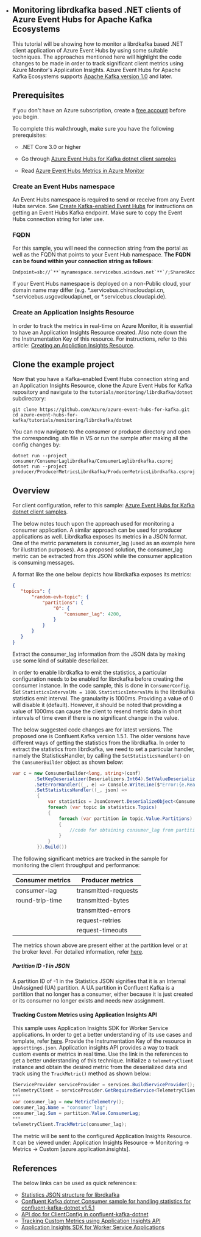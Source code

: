 - ## Monitoring librdkafka based .NET clients of Azure Event Hubs for Apache Kafka Ecosystems

  This tutorial will be showing how to monitor a librdkafka based .NET client application of Azure Event Hubs by using some suitable techniques. The approaches mentioned here will highlight the code changes to be made in order to track significant client metrics using Azure Monitor's Application Insights. Azure Event Hubs for Apache Kafka Ecosystems supports [Apache Kafka version 1.0](https://kafka.apache.org/10/documentation.html) and later. 

  ## Prerequisites

  If you don't have an Azure subscription, create a [free account](https://azure.microsoft.com/free/?ref=microsoft.com&utm_source=microsoft.com&utm_medium=docs&utm_campaign=visualstudio) before you begin.

  To complete this walkthrough, make sure you have the following prerequisites:

  - .NET Core 3.0 or higher 

  - Go through [Azure Event Hubs for Kafka dotnet client samples](https://github.com/Azure/azure-event-hubs-for-kafka/tree/master/quickstart/dotnet)
  - Read [Azure Event Hubs Metrics in Azure Monitor](https://docs.microsoft.com/en-us/azure/event-hubs/event-hubs-metrics-azure-monitor)

  ### Create an Event Hubs namespace

  An Event Hubs namespace is required to send or receive from any Event Hubs service. See [Create Kafka-enabled Event Hubs](https://docs.microsoft.com/azure/event-hubs/event-hubs-create-kafka-enabled) for instructions on getting an Event Hubs Kafka endpoint. Make sure to copy the Event Hubs connection string for later use.

  ### FQDN

  For this sample, you will need the connection string from the portal as well as the FQDN that points to your Event Hub namespace. **The FQDN can be found within your connection string as follows**:

  ```
  Endpoint=sb://`**`mynamespace.servicebus.windows.net`**`/;SharedAccessKeyName=XXXXXX;SharedAccessKey=XXXXXX
  ```

  If your Event Hubs namespace is deployed on a non-Public cloud, your domain name may differ (e.g. *.servicebus.chinacloudapi.cn, *.servicebus.usgovcloudapi.net, or *.servicebus.cloudapi.de).

  ### Create an Application Insights Resource

  In order to track the metrics in real-time on Azure Monitor, it is essential to have an Application Insights Resource created. Also note down the the Instrumentation Key of this resource. For instructions, refer to this article: [Creating an Appliction Insights Resource](https://docs.microsoft.com/en-us/azure/azure-monitor/app/create-new-resource).

  ## Clone the example project

  Now that you have a Kafka-enabled Event Hubs connection string and an Application Insights Resource, clone the Azure Event Hubs for Kafka repository and navigate to the `tutorials/monitoring/librdkafka/dotnet` subdirectory:

  ```
  git clone https://github.com/Azure/azure-event-hubs-for-kafka.git
  cd azure-event-hubs-for-kafka/tutorials/monitoring/librdkafka/dotnet
  ```

  You can now navigate to the consumer or producer directory and open the corresponding .sln file in VS or run the sample after making all the config changes by:

  ```
  dotnet run --project consumer/ConsumerLaglibrdkafka/ConsumerLaglibrdkafka.csproj
  dotnet run --project producer/ProducerMetricsLibrdkafka/ProducerMetricsLibrdkafka.csproj
  ```

  ## Overview 

  For client configuration, refer to this sample:  [Azure Event Hubs for Kafka dotnet client samples](https://github.com/Azure/azure-event-hubs-for-kafka/tree/master/quickstart/dotnet).

  The below notes touch upon the approach used for monitoring a consumer application. A similar approach can be used for producer applications as well. Librdkafka exposes its metrics in a JSON format. One of the metric parameters is consumer_lag (used as an example here for illustration purposes). As a proposed solution, the consumer_lag metric can be extracted from this JSON while the consumer application is consuming messages.

  A format like the one below depicts how librdkafka exposes its metrics:

   ```json
  { 
      "topics": { 
          "random-evh-topic": { 
              "partitions": { 
                  "0": { 
                      "consumer_lag": 4200, 
                  } 
              } 
          } 
      } 
  } 
   ```

  Extract the consumer_lag information from the JSON data by making use some kind of suitable deserializer. 

  In order to enable librdkafka to emit the statistics, a particular configuration needs to be enabled for librdkafka before creating the consumer instance. In the code sample, this is done in `ConsumerConfig`. Set `StatisticsIntervalMs = 1000`. `StatisticsIntervalMs` is the librdkafka statistics emit interval. The granularity is 1000ms. Providing a value of 0 will disable it (default). However, it should be noted that providing a value of 1000ms can cause the client to resend metric data in short intervals of time even if there is no significant change in the value.

  The below suggested code changes are for latest versions. The proposed one is Confluent.Kafka version 1.5.1. The older versions have different ways of getting the statistics from the librdkafka. In order to extract the statistics from librdkafka, we need to set a particular handler, namely the StatisticsHandler, by calling the `SetStatisticsHandler()` on the `ConsumerBuilder` object as shown below:

  ```c#
  var c = new ConsumerBuilder<long, string>(conf)
          .SetKeyDeserializer(Deserializers.Int64).SetValueDeserializer(Deserializers.Utf8)
          .SetErrorHandler((_, e) => Console.WriteLine($"Error:{e.Reason}"))
          .SetStatisticsHandler((_, json) => 
           { 
               var statistics = JsonConvert.DeserializeObject<ConsumerStatistics>(json); 
               foreach (var topic in statistics.Topics) 
               { 
                   foreach (var partition in topic.Value.Partitions) 
                   { 
                       //code for obtaining consumer_lag from partition and tracking using the Application Insights API 
                   } 
               } 
           }).Build()) 
  ```

  The following significant metrics are tracked in the sample for monitoring the client throughput and performance:

  | Consumer metrics | Producer metrics     |
  | ---------------- | -------------------- |
  | consumer-lag     | transmitted-requests |
  | round-trip-time  | transmitted-bytes    |
  |                  | transmitted-errors   |
  |                  | request-retries      |
  |                  | request-timeouts     |

  The metrics shown above are present either at the partition level or at the broker level. For detailed information, refer [here](https://github.com/edenhill/librdkafka/blob/master/STATISTICS.md).

  ##### Partition ID -1 in JSON

  A partition ID of -1 in the Statistics JSON signifies that it is an Internal UnAssigned (UA) partition. A UA partition in Confluent Kafka is a partition that no longer has a consumer, either because it is just created or its consumer no longer exists and needs new assignment.

  #### Tracking Custom Metrics using Application Insights API

  This sample uses Application Insights SDK for Worker Service applications. In order to get a better understanding of its use cases and template, refer [here](https://docs.microsoft.com/en-us/azure/azure-monitor/app/worker-service). Provide the Instrumentation Key of the resource in `appsettings.json`. Application insights API provides a way to track custom events or metrics in real time. Use the link in the references to get a better understanding of this technique. Initialize a `telemetryClient` instance and obtain the desired metric from the deserialized data and track using the `TrackMetric()` method as shown below:

  ```c#
  IServiceProvider serviceProvider = services.BuildServiceProvider(); 
  telemetryClient = serviceProvider.GetRequiredService<TelemetryClient>(); 
  ***
  var consumer_lag = new MetricTelemetry(); 
  consumer_lag.Name = "consumer lag"; 
  consumer_lag.Sum = partition.Value.ConsumerLag; 
  ***
  telemetryClient.TrackMetric(consumer_lag); 
  ```

  The metric will be sent to the configured Application Insights Resource. It can be viewed under: Application Insights Resource -> Monitoring -> Metrics -> Custom [azure.application.insights]. 

  ## References

  The below links can be used as quick references:

  - [Statistics JSON structure for librdkafka](https://github.com/edenhill/librdkafka/blob/master/STATISTICS.md)
  - [Confluent Kafka dotnet Consumer sample for handling statistics for confluent-kafka-dotnet v1.5.1](https://github.com/confluentinc/confluent-kafka-dotnet/blob/master/examples/Consumer/Program.cs)
  - [API doc for ClientConfig in confluent-kafka-dotnet](https://docs.confluent.io/current/clients/confluent-kafka-dotnet/api/Confluent.Kafka.ClientConfig.html#Confluent_Kafka_ClientConfig_StatisticsIntervalMs)
  - [Tracking Custom Metrics using Application Insights API](https://docs.microsoft.com/en-us/azure/azure-monitor/app/api-custom-events-metrics)
  - [Application Insights SDK for Worker Service Applications](https://docs.microsoft.com/en-us/azure/azure-monitor/app/worker-service)